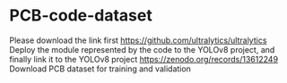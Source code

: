 # PCB-code-dataset
Please download the link first https://github.com/ultralytics/ultralytics Deploy the module represented by the code to the YOLOv8 project, and finally link it to the YOLOv8 project https://zenodo.org/records/13612249 Download PCB dataset for training and validation
